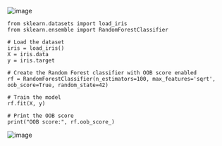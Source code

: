 ![image](https://user-images.githubusercontent.com/60442877/235328976-10da73ea-11f6-47de-981c-f97e76c05e2e.png)

    from sklearn.datasets import load_iris
    from sklearn.ensemble import RandomForestClassifier

    # Load the dataset
    iris = load_iris()
    X = iris.data
    y = iris.target

    # Create the Random Forest classifier with OOB score enabled
    rf = RandomForestClassifier(n_estimators=100, max_features='sqrt', oob_score=True, random_state=42)

    # Train the model
    rf.fit(X, y)

    # Print the OOB score
    print("OOB score:", rf.oob_score_)

![image](https://user-images.githubusercontent.com/60442877/235328985-2deac58d-1bcf-4db3-9790-6102f5150247.png)
